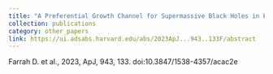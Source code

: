 ```yaml
---
title: "A Preferential Growth Channel for Supermassive Black Holes in Elliptical Galaxies at *z* $$\lesssim$$ 2 "
collection: publications
category: other_papers
link: https://ui.adsabs.harvard.edu/abs/2023ApJ...943..133F/abstract
---
```

Farrah D. et al., 2023, ApJ, 943, 133. doi:10.3847/1538-4357/acac2e
